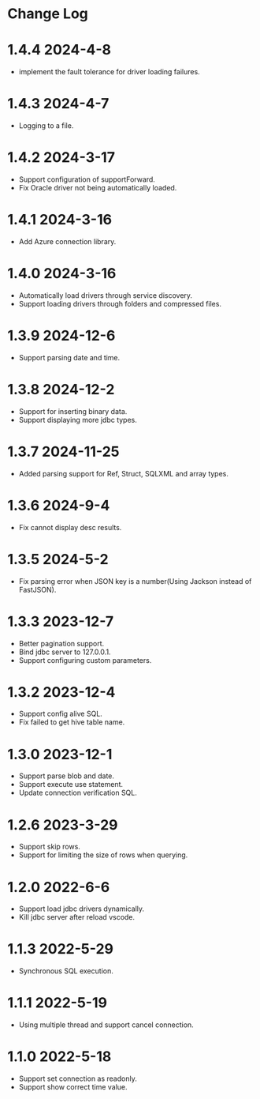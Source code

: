 # Change Log

# 1.4.4 2024-4-8
- implement the fault tolerance for driver loading failures.

# 1.4.3 2024-4-7
- Logging to a file.

# 1.4.2 2024-3-17
- Support configuration of supportForward.
- Fix Oracle driver not being automatically loaded.

# 1.4.1 2024-3-16
- Add Azure connection library.

# 1.4.0 2024-3-16
- Automatically load drivers through service discovery.
- Support loading drivers through folders and compressed files.

# 1.3.9 2024-12-6
- Support parsing date and time.

# 1.3.8 2024-12-2
- Support for inserting binary data.
- Support displaying more jdbc types.

# 1.3.7 2024-11-25
- Added parsing support for Ref, Struct, SQLXML and array types.

# 1.3.6 2024-9-4
- Fix cannot display desc results.

# 1.3.5 2024-5-2
- Fix parsing error when JSON key is a number(Using Jackson instead of FastJSON).

# 1.3.3 2023-12-7
- Better pagination support.
- Bind jdbc server to 127.0.0.1.
- Support configuring custom parameters.

# 1.3.2 2023-12-4
- Support config alive SQL.
- Fix failed to get hive table name.

# 1.3.0 2023-12-1
- Support parse blob and date.
- Support execute use statement.
- Update connection verification SQL.

# 1.2.6 2023-3-29
- Support skip rows.
- Support for limiting the size of rows when querying.

# 1.2.0 2022-6-6
- Support load jdbc drivers dynamically.
- Kill jdbc server after reload vscode.

# 1.1.3 2022-5-29
- Synchronous SQL execution.

# 1.1.1 2022-5-19
- Using multiple thread and support cancel connection.

# 1.1.0 2022-5-18
- Support set connection as readonly.
- Support show correct time value. 
